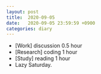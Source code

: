 ```yaml
---
layout: post
title:  2020-09-05
date:   2020-09-05 23:59:59 +0900
categories: diary
---
```


- [Work] discussion 0.5 hour
- [Research] coding 1 hour
- [Study] reading 1 hour
- Lazy Saturday.
